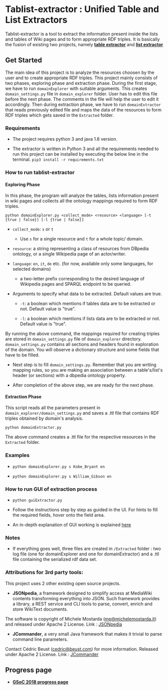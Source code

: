 # Tablist-extractor : Unified Table and List Extractors

Tablist-extractor is a tool to extract the information present inside the lists and tables of Wiki pages and to form appropriate RDF triples. It is basically the fusion of existing two projects, namely **[table extractor](https://github.com/dbpedia/table-extractor)** and **[list extractor](https://github.com/dbpedia/list-extractor)**

## Get Started

The main idea of this project is to analyze the resources choosen by the user and to create appropriate RDF triples. This project mainly consists of two phases, exploring phase and extraction phase. During the first stage, we have to run `domainExplorer` with suitable arguments. This creates `domain_settings.py` file in `domain_explorer` folder. User has to edit this file before the next phase. The comments in the file will help the user to edit it accordingly. Then during extraction phase, we have to run `domainExtractor` that reads previously edited file and maps the data of the resources to form RDF triples which gets saved in the `Extracted` folder. 

### Requirements

* The project requires python 3 and java 1.8 version.

* The extractor is written in Python 3 and all the requirements needed to run this project can be installed by executing the below line in the terminal.
	`pip3 install -r requirements.txt`

### How to run tablist-extractor

#### Exploring Phase

In this phase, the program will analyze the tables, lists information present in wiki pages and collects all the ontology mappings required to form RDF triples.

`python domainExplorer.py <collect_mode> <resource> <language> [-t {true | false}] [-l {true | false}]`

* `collect_mode`: `s` or `t`
	* Use `s` for a single resource and `t` for a whole topic/ domain.

* `resource`: a string representing a class of resources from DBpedia ontology, or a single Wikipedia page of an actor/writer. 

* `language`: `en`, `it`, `de` etc. (for now, available only some languages, for selected domains)

    * a two-letter prefix corresponding to the desired language of Wikipedia pages and SPARQL endpoint to be queried.

* Arguments to specify what data to be extracted. Default values are true.

    * `-t`: a boolean which mentions if tables data are to be extracted or not. Default value is "true".

    * `-l`: a boolean which mentions if lists data are to be extracted or not. Default value is "true".

By running the above command, the mappings required for creating triples are stored in `domain_settings.py` file of `domain_explorer` directory. `domain_settings.py` contains all sections and headers found in exploration of the domain. You will observe a dictionary structure and some fields that have to be filled.

* Next step is to fill `domain_settings.py`. Remember that you are writing mapping rules, so you are making an association between a table's/list's header (or sections) with a dbpedia ontology property.

* After completion of the above step, we are ready for the next phase.

#### Extraction Phase

This script reads all the parameters present in `domain_explorer/domain_settings.py` and saves a .ttl file that contains RDF triples obtained by domain's analysis.

`python domainExtractor.py`

The above command creates a .ttl file for the respective resources in the `Extracted` folder.

### Examples

* `python domainExplorer.py s Kobe_Bryant en`

* `python domainExplorer.py s William_Gibson en`

### How to run GUI of extraction process

* `python guiExtractor.py`

* Follow the instructions step by step as guided in the UI. For hints to fill the required fields, hover onto the field area.

* An in-depth explanation of GUI working is explained [here](https://github.com/dbpedia/tablist-extractor/wiki)

### Notes

* If everything goes well, three files are created in `/Extracted` folder : two log file (one for domainExplorer and one for domainExtractor) and a .ttl file containing the serialized rdf data set.

### Attributions for 3rd party tools:

This project uses 2 other existing open source projects.

* **JSONpedia**, a framework designed to simplify access at MediaWiki contents transforming everything into JSON. Such framework provides a library, a REST service and CLI tools to parse, convert, enrich and store WikiText documents. 

The software is copyright of Michele Mostarda (me@michelemostarda.it) and released under Apache 2 License.
Link : [JSONpedia](https://bitbucket.org/hardest/jsonpedia)

* **JCommander**,  a very small Java framework that makes it trivial to parse command line parameters. 

Contact Cédric Beust (cedric@beust.com) for more information. Released under Apache 2 License.
Link : [JCommander](https://github.com/cbeust/jcommander)

## Progress page

* **[GSoC 2018 progress page](https://github.com/dbpedia/tablist-extractor/wiki/GSoC-18---Progress-Report)**
